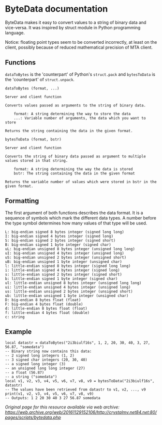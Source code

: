 # ByteData documentation

ByteData makes it easy to convert values to a string of binary data and vice-versa. It was inspired by struct module in Python programming language.

Notice: floating point types seem to be converted incorrectly, at least on the client, possibly because of reduced mathematical precision of MTA client.

## Functions

`dataToBytes` is the 'counterpart' of Python's `struct.pack` and `bytesToData` is the 'counterpart' of `struct.unpack`.
```
dataToBytes (format, ...)

Server and client function

Converts values passed as arguments to the string of binary data.

    format: A string determining the way to store the data
    ...: Variable number of arguments, the data which you want to store

Returns the string containing the data in the given format.
```

```
bytesToData (format, bstr)

Server and client function

Converts the string of binary data passed as argument to multiple values stored in that string.

    format: A string determining the way the data is stored
    bstr: The string containing the data in the given format

Returns the variable number of values which were stored in bstr in the given format.
```

## Formatting

The first argument of both functions describes the data format. It is a sequence of symbols which mark the different data types. A number before the type symbol determines how many values of that type will be used.
```
L: big-endian signed 8 bytes integer (signed long long)
I: big-endian signed 4 bytes integer (signed long)
S: big-endian signed 2 bytes integer (signed short)
B: big-endian signed 1 byte integer (signed char)
uL: big-endian unsigned 8 bytes integer (unsigned long long)
uI: big-endian unsigned 4 bytes integer (unsigned long)
uS: big-endian unsigned 2 bytes integer (unsigned short)
uB: big-endian unsigned 1 byte integer (unsigned char)
l: little-endian signed 8 bytes integer (signed long long)
i: little-endian signed 4 bytes integer (signed long)
s: little-endian signed 2 bytes integer (signed short)
b: little-endian signed 1 byte integer (signed char)
ul: little-endian unsigned 8 bytes integer (unsigned long long)
ui: little-endian unsigned 4 bytes integer (unsigned long)
us: little-endian unsigned 2 bytes integer (unsigned short)
ub: little-endian unsigned 1 byte integer (unsigned char)
D: big-endian 8 bytes float (float)
F: big-endian 4 bytes float (double)
d: little-endian 8 bytes float (float)
f: little-endian 4 bytes float (double)
c: string
```

## Example
```
local datastr = dataToBytes("2i3biulf16s", 1, 2, 20, 30, 40, 3, 27, 56.87, "somedata")
-- Binary string now contains this data:
-- 2 signed long integers (1, 2)
-- 3 signed char integers (20, 30, 40)
-- a signed long integer (3)
-- an unsigned long long integer (27)
-- a float (56.87)
-- a string ("somedata")
local v1, v2, v3, v4, v5, v6, v7, v8, v9 = bytesToData("2i3biulf16s", datastr)
-- The values have been retrieved from datastr to v1, v2, ..., v9
print(v1, v2, v3, v4, v5, v6, v7, v8, v9)
-- Outputs: 1 2 20 30 40 3 27 56.87 somedata
```

*Original page for this resource available via web archive: https://web.archive.org/web/20161129152106/http://crystalmv.net84.net:80/pages/scripts/bytedata.php*
